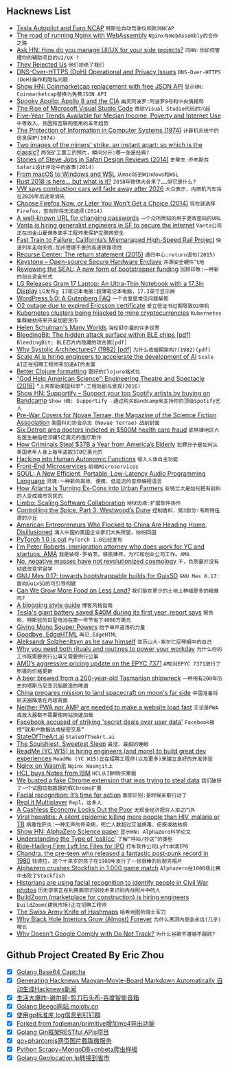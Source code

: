## Hacknews List


- [Tesla Autopilot and Euro NCAP](https://www.autoevolution.com/news/the-trashing-of-tesla-autopilot-by-euro-ncap-129683.html)  `特斯拉自动驾驶仪和欧洲NCAP`
- [The road of running Nginx with WebAssembly](https://medium.com/@syrusakbary/running-nginx-with-webassembly-6353c02c08ac)  `Nginx与WebAssembly的合作之路`
- [Ask HN: How do you manage UI/UX for your side projects?](item?id=18627530)  `问HN:你如何管理你的辅助项目的UI/UX ?`
- [They Rejected Us](https://rejected.us)  `他们拒绝了我们`
- [DNS-Over-HTTPS (DoH) Operational and Privacy Issues](https://www.ietf.org/blog/doh-operational-and-privacy-issues/)  `DNS-Over-HTTPS (DoH)操作和隐私问题`
- [Show HN: Coinmarketcap replacement with free JSON API](http://cryptomarketplot.com)  `显示HN: Coinmarketcap替换为免费JSON API`
- [Spooky Apollo: Apollo 8 and the CIA](http://www.thespacereview.com/article/3617/1)  `幽灵阿波罗:阿波罗8号和中央情报局`
- [The Rise of Microsoft Visual Studio Code](https://triplebyte.com/blog/editor-report-the-rise-of-visual-studio-code)  `微软Visual Studio代码的兴起`
- [Five-Year Trends Available for Median Income, Poverty and Internet Use](https://www.census.gov/newsroom/press-releases/2018/2013-2017-acs-5year.html)  `中等收入、贫困和互联网使用的五年趋势`
- [The Protection of Information in Computer Systems (1974)](https://www.cs.virginia.edu/~evans/cs551/saltzer/)  `计算机系统中的信息保护(1974)`
- [Two images of the miners&#39; strike, an instant apart: so which is the classic?](https://www.theguardian.com/artanddesign/2018/dec/06/photographers-scrum-winning-image-picture)  `两张矿工罢工的照片，瞬间分开:哪一张是经典?`
- [Stories of Steve Jobs in Safari Design Reviews (2014)](https://donmelton.com/2014/04/10/memories-of-steve/)  `史蒂夫·乔布斯在Safari设计评论中的故事(2014)`
- [From macOS to Windows and WSL](https://blog.questionable.services/article/accidentally-macos-wsl-windows-development/)  `从macOS到Windows和WSL`
- [Rust 2018 is here… but what is it?](https://hacks.mozilla.org/2018/12/rust-2018-is-here?)  `2018年铁锈大会来了……但它是什么?`
- [VW says combustion cars will fade away after 2026](https://www.detroitnews.com/story/business/autos/foreign/2018/12/05/vw-says-combustion-cars-will-fade-away/38677503/)  `大众表示，内燃机汽车将在2026年后逐渐消失`
- [Choose Firefox Now, or Later You Won&#39;t Get a Choice (2014)](https://robert.ocallahan.org/2014/08/choose-firefox-now-or-later-you-wont.html)  `现在就选择Firefox，否则你将无法选择(2014)`
- [A well-known URL for changing passwords](https://github.com/WICG/change-password-url)  `一个众所周知的用于更改密码的URL`
- [Vanta is hiring generalist engineers in SF to secure the internet](https://www.keyvalues.com/vanta)  `Vanta公司正在旧金山雇佣多面手工程师来保护互联网安全`
- [Fast Train to Failure: California’s Mismanaged High-Speed Rail Project](https://www.city-journal.org/californias-high-speed-rail-project)  `快速列车走向失败:加州管理不善的高速铁路项目`
- [Recurse Center: The return statement (2015)](https://thewebivore.com/recurse-center-return-statement/)  `递归中心:return语句(2015)`
- [Keystone – Open-source Secure Hardware Enclave](https://keystone-enclave.org)  `开源安全硬件飞地`
- [Reviewing the SEAL: A new form of bootstrapper funding](https://medium.com/swlh/the-cost-of-raising-earnest-a-review-of-earnest-capitals-shared-earnings-agreement-seal-2cf68c099ddc)  `回顾印章:一种新的创业资金形式`
- [LG Releases Gram 17 Laptop: An Ultra-Thin Notebook with a 17.3in Display](https://www.anandtech.com/show/13681/lg-gram-17-available-ultra-thin-laptop-with-a-17-inch-display)  `LG发布g 17笔记本电脑:超薄笔记本电脑，17.3英寸显示屏`
- [WordPress 5.0: A Gutenberg FAQ](https://ma.tt/2018/11/a-gutenberg-faq/)  `一个古登堡常见问题解答`
- [O2 outage due to expired Ericsson certificate](https://www.ericsson.com/en/press-releases/2018/12/update-on-software-issue-impacting-certain-customers)  `爱立信证书过期导致O2停机`
- [Kubernetes clusters being hijacked to mine cryptocurrencies](https://blog.binaryedge.io/2018/12/06/kubernetes-being-hijacked-worldwide/)  `Kubernetes集群被劫持来开采加密货币`
- [Helen Schulman&#39;s Many Worlds](https://www.guernicamag.com/helen-schulmans-many-worlds/)  `海伦舒尔曼的许多世界`
- [BleedingBit: The hidden attack surface within BLE chips [pdf]](https://go.armis.com/hubfs/BLEEDINGBIT%20-%20Technical%20White%20Paper.pdf)  `BleedingBit: BLE芯片内隐藏的攻击面[pdf]`
- [Why Systolic Architectures? (1982) [pdf]](http://www.eecs.harvard.edu/~htk/publication/1982-kung-why-systolic-architecture.pdf)  `为什么收缩期架构?(1982)(pdf)`
- [Scale AI is hiring engineers to accelerate the development of AI](https://scale.ai/about#jobs)  `Scale AI正在招聘工程师来加速AI的发展`
- [Better Clojure formatting](http://tonsky.me/blog/clojurefmt)  `更好的Clojure格式化`
- [“God Help American Science”: Engineering Theatre and Spectacle (2016)](http://www.patrickmccray.com/2016/09/07/god-help-american-science-engineering-theatre-and-spectacle/)  `“上帝帮助美国科学”:工程戏剧与景观(2016)`
- [Show HN: Supportify – Support your top Spotify artists by buying on Bandcamp](https://tomduncalf.github.io/supportify/)  `Show HN: Supportify -通过购买Bandcamp来支持你的顶级Spotify艺人`
- [Pre-War Covers for Novae Terrae, the Magazine of the Science Fiction Association](http://www.htspweb.co.uk/fandf/romart/het/fanart.htm)  `美国科幻协会杂志《Novae Terrae》战前封面`
- [Six Detroit area doctors indicted in $500M health care fraud](http://www.fox2detroit.com/news/local-news/six-detroit-area-doctors-indicted-in-500m-health-care-fraud)  `底特律地区六名医生被指控涉嫌5亿美元的医疗欺诈`
- [How Criminals Steal $37B a Year from America’s Elderly](https://www.bloomberg.com/news/features/2018-05-03/america-s-elderly-are-losing-37-billion-a-year-to-fraud)  `犯罪分子是如何从美国老年人身上每年盗取370亿美元的`
- [Hacking into Human Autonomic Functions](https://www.sciencedirect.com/science/article/pii/S1053811918300673)  `侵入人体自主功能`
- [Front-End Microservices](https://jobs.zalando.com/tech/blog/front-end-micro-services/)  `前端Microservices`
- [SOUL: A New Efficient, Portable, Low-Latency Audio Programming Language](https://soul-lang.org/)  `灵魂:一种新的高效、便携、低延迟的音频编程语言`
- [How Atlanta Is Turning Ex-Cons into Urban Farmers](https://www.politico.com/magazine/story/2018/12/06/food-policy-incarceration-young-people-atlanta-222758)  `亚特兰大是如何把有前科的人变成城市农民的`
- [Limbo: Scaling Software Collaboration](https://medium.com/@kentbeck_7670/limbo-scaling-software-collaboration-afd4f00db4b)  `地狱边缘:扩展软件协作`
- [Controlling the Spice, Part 3: Westwood’s Dune](https://www.filfre.net/2018/12/controlling-the-spice-part-3-westwoods-dune/)  `控制香料，第3部分:韦斯特伍德的沙丘`
- [American Entrepreneurs Who Flocked to China Are Heading Home, Disillusioned](https://www.wsj.com/articles/american-entrepreneurs-who-flocked-to-china-are-heading-home-disillusioned-1544197068)  `涌入中国的美国企业家们大失所望，纷纷回国`
- [PyTorch 1.0 is out](https://github.com/pytorch/pytorch/releases/tag/v1.0.0)  `PyTorch 1.0已经发布`
- [I’m Peter Roberts, immigration attorney who does work for YC and startups.  AMA](item?id=18629299)  `我是彼得·罗伯茨，移民律师，为YC和创业公司工作。AMA`
- [No, negative masses have not revolutionized cosmology](http://backreaction.blogspot.com/2018/12/no-negative-masses-have-not.html)  `不，负质量并没有彻底改变宇宙学`
- [GNU Mes 0.17: towards bootstrappable builds for GuixSD](http://lists.gnu.org/archive/html/info-gnu/2018-08/msg00006.html)  `GNU Mes 0.17:面向GuixSD的可引导构建`
- [Can We Grow More Food on Less Land?](https://www.nytimes.com/2018/12/05/climate/agriculture-food-global-warming.html)  `我们能在更少的土地上种植更多的粮食吗?`
- [A blogging style guide](https://robertheaton.com/2018/12/06/a-blogging-style-guide/)  `博客风格指南`
- [Tesla&#39;s giant battery saved $40M during its first year, report says](https://electrek.co/2018/12/06/tesla-battery-report/)  `报告称，特斯拉的巨型电池在第一年节省了4000万美元`
- [Giving Mono Souper Powers](https://www.mono-project.com/news/2018/12/06/souper/)  `给予单声道汤的力量`
- [Goodbye, EdgeHTML](https://blog.mozilla.org/blog/2018/12/06/goodbye-edge/)  `再见,EdgeHTML`
- [Aleksandr Solzhenitsyn as he saw himself](https://www.the-tls.co.uk/articles/public/solzhenitsyn-as-he-saw-himself/)  `亚历山大·索尔仁尼琴眼中的自己`
- [Why you need both rituals and routines to power your workday](https://blog.rescuetime.com/workplace-routines-and-rituals/)  `为什么你的工作既需要例行公事又需要例行公事`
- [AMD’s aggressive pricing update on the EPYC 7371](https://www.servethehome.com/amd-epyc-7371-pricing-update-an-insane-value/)  `AMD对EPYC 7371进行了积极的价格更新`
- [A beer brewed from a 200-year-old Tasmanian shipwreck](http://www.bbc.com/travel/story/20181206-a-beer-brewed-from-an-old-tasmanian-shipwreck)  `一种用有200年历史的塔斯马尼亚沉船酿造的啤酒`
- [China prepares mission to land spacecraft on moon&#39;s far side](https://phys.org/news/2018-12-china-mission-spacecraft-moon-side.html)  `中国准备将航天器降落在月球背面`
- [Neither PWA nor AMP are needed to make a website load fast](http://tonsky.me/blog/pwa/)  `无论是PWA或放大器都不需要使网站快速加载`
- [Facebook accused of striking &#39;secret deals over user data&#39;](https://www.bbc.com/news/technology-46456695)  `Facebook被控“就用户数据达成秘密交易”`
- [StateOfTheArt.ai](https://www.stateoftheart.ai/)  `StateOfTheArt.ai`
- [The Squishiest, Sweetest Sleep](https://www.nytimes.com/2018/12/06/style/water-bed-founder.html)  `最湿，最甜的睡眠`
- [ReadMe (YC W15) is hiring engineers (and more) to build great dev experiences](https://readme.io/careers/)  `ReadMe (YC W15)正在招聘工程师(以及更多)来建立良好的开发体验`
- [Nginx on Wasmjit](https://www.wasmjit.org/blog/nginx-on-wasmjit.html)  `Nginx Wasmjit上`
- [HCL buys Notes from IBM](https://www.theregister.co.uk/2018/12/07/hcl_18bn_ibm_software/)  `HCL从IBM购买票据`
- [We busted a fake Chrome extension that was trying to steal data](https://www.extrahop.com/company/blog/2018/fake-chrome-extension-threat-hunt/)  `我们破获了一个试图窃取数据的假Chrome扩展`
- [Facial recognition: It’s time for action](https://blogs.microsoft.com/on-the-issues/2018/12/06/facial-recognition-its-time-for-action/)  `面部识别:是时候采取行动了`
- [Repl.it Multiplayer](https://repl.it/site/blog/multi)  `Repl。这多人`
- [A Cashless Economy Locks Out the Poor](https://www.nytimes.com/2018/12/06/nyregion/how-the-cashless-economy-shuts-out-the-poor.html)  `无现金经济把穷人拒之门外`
- [Viral hepatitis: A silent epidemic killing more people than HIV, malaria or TB](https://www.nature.com/articles/d41586-018-07592-7)  `病毒性肝炎:一种无声的传染病，死亡人数超过艾滋病毒、疟疾或结核病`
- [Show HN: AlphaZero Science paper](https://deepmind.com/blog/alphazero-shedding-new-light-grand-games-chess-shogi-and-go/)  `显示HN: AlphaZero科学论文`
- [Understanding the Type of ‘call/cc’](https://www.leafac.com/prose/understanding-the-type-of-call-cc/)  `了解“呼叫/抄送”的类型`
- [Ride-Hailing Firm Lyft Inc Files for IPO](https://www.reuters.com/article/us-lyft-ipo/ride-hailing-firm-lyft-inc-files-for-ipo-idUSKBN1O51AA)  `打车软件公司Lyft申请IPO`
- [Chandra, the pre-teen who released a fantastic post-punk record in 1980](https://dangerousminds.net/comments/meet_chandra_the_pre-teen_who_released_a_fantastic_post-punk_record_in_1980)  `钱德拉，这个十来岁的孩子在1980年发行了一张很棒的后朋克唱片`
- [Alphazero crushes Stockfish in 1,000 game match](https://www.chess.com/news/view/updated-alphazero-crushes-stockfish-in-new-1-000-game-match)  `Alphazero在1000场比赛中击败了Stockfish`
- [Historians are using facial recognition to identify people in Civil War photos](https://slate.com/technology/2018/11/civil-war-photo-sleuth-facial-recognition.html)  `历史学家正在利用面部识别技术来识别内战照片中的人`
- [BuildZoom (marketplace for construction) is hiring engineers](https://jobs.lever.co/buildzoom)  `BuildZoom(建筑市场)正在招聘工程师`
- [The Swiss Army Knife of Hashmaps](https://blog.waffles.space/2018/12/07/deep-dive-into-hashbrown/)  `哈希地图的瑞士军刀`
- [Why Black Hole Interiors Grow (Almost) Forever](https://www.quantamagazine.org/why-black-hole-interiors-grow-forever-20181206/)  `为什么黑洞内部会永远(几乎)增长`
- [Why Doesn&#39;t Google Comply with Do Not Track?](https://support.google.com/chrome/answer/2790761)  `为什么谷歌不遵循不跟踪?`

## Github Project Created By Eric Zhou

- [x] [Golang Base64 Captcha](https://github.com/mojocn/base64Captcha)
- [x] [Generating Hacknews Maoyan-Movie-Board Markdown Automatically 自动生成Hacknews新闻](https://github.com/dejavuzhou/md-genie)
- [x] [生活大爆炸-谢尔顿-剪刀石头布-百度智能音箱](https://github.com/mojocn/dueros-bang-game)
- [x] [Golang Beego网站 mojotv.cn](https://github.com/mojocn/www.mojotv.cn)
- [x] [使用go标准库,log信息到钉钉群](https://github.com/mojocn/dooger)
- [x] [Forked from fogleman/primitive增加mp4导出功能](https://github.com/mojocn/primitive)
- [x] [Golang Gin框架RESTful APIs项目](https://github.com/JJJJJJJerk/ezier-golang-web-api-framework)
- [x] [go+phantomjs网页图片截取微服务](https://github.com/mojocn/screen_shot)
- [x] [Python Scrapy+MongoDB+cnbeta爬虫样板](https://github.com/mojocn/scrapy_mongodb_boilerplate_cnbeta)
- [x] [Golang Geolocation Ip转换到省市](https://github.com/mojocn/ip2location)